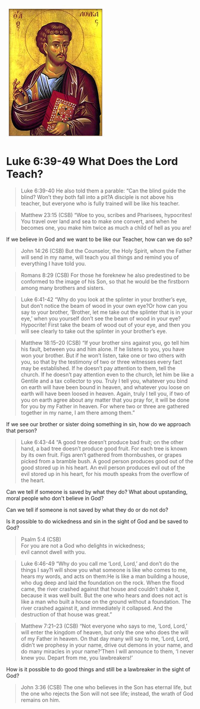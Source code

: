 <img class="intro-right" src="art-luke.jpg">

# Luke 6:39-49 What Does the Lord Teach?

<!-- toc -->

>Luke 6:39-40 He also told them a parable: “Can the blind guide the blind? Won’t they both fall into a pit?A disciple is not above his teacher, but everyone who is fully trained will be like his teacher.

>Matthew 23:15 (CSB) “Woe to you, scribes and Pharisees, hypocrites! You travel over land and sea to make one convert, and when he becomes one, you make him twice as much a child of hell as you are!

If we believe in God and we want to be like our Teacher, how can we do so?


>John 14:26 (CSB) But the Counselor, the Holy Spirit, whom the Father will send in my name, will teach you all things and remind you of everything I have told you.

>Romans 8:29 (CSB) For those he foreknew he also predestined to be conformed to the image of his Son, so that he would be the firstborn among many brothers and sisters.

>Luke 6:41-42 “Why do you look at the splinter in your brother’s eye, but don’t notice the beam of wood in your own eye?Or how can you say to your brother, ‘Brother, let me take out the splinter that is in your eye,’ when you yourself don’t see the beam of wood in your eye? Hypocrite! First take the beam of wood out of your eye, and then you will see clearly to take out the splinter in your brother’s eye.

>Matthew 18:15–20 (CSB) “If your brother sins against you, go tell him his fault, between you and him alone. If he listens to you, you have won your brother. But if he won’t listen, take one or two others with you, so that by the testimony of two or three witnesses every fact may be established. If he doesn’t pay attention to them, tell the church. If he doesn’t pay attention even to the church, let him be like a Gentile and a tax collector to you. Truly I tell you, whatever you bind on earth will have been bound in heaven, and whatever you loose on earth will have been loosed in heaven. Again, truly I tell you, if two of you on earth agree about any matter that you pray for, it will be done for you by my Father in heaven. For where two or three are gathered together in my name, I am there among them.”

If we see our brother or sister doing something in sin, how do we approach that person?

>Luke 6:43-44 “A good tree doesn’t produce bad fruit; on the other hand, a bad tree doesn’t produce good fruit. For each tree is known by its own fruit. Figs aren’t gathered from thornbushes, or grapes picked from a bramble bush. A good person produces good out of the good stored up in his heart. An evil person produces evil out of the evil stored up in his heart, for his mouth speaks from the overflow of the heart.

Can we tell if someone is saved by what they do? What about upstanding, moral people who don't believe in God?

Can we tell if someone is not saved by what they do or do not do?

Is it possible to do wickedness and sin in the sight of God and be saved to God?


>Psalm 5:4 (CSB)  
>For you are not a God who delights in wickedness;  
>evil cannot dwell with you.

>Luke 6:46-49 “Why do you call me ‘Lord, Lord,’ and don’t do the things I say?I will show you what someone is like who comes to me, hears my words, and acts on them:He is like a man building a house, who dug deep and laid the foundation on the rock. When the flood came, the river crashed against that house and couldn’t shake it, because it was well built. But the one who hears and does not act is like a man who built a house on the ground without a foundation. The river crashed against it, and immediately it collapsed. And the destruction of that house was great.”

>Matthew 7:21–23 (CSB) “Not everyone who says to me, ‘Lord, Lord,’ will enter the kingdom of heaven, but only the one who does the will of my Father in heaven. On that day many will say to me, ‘Lord, Lord, didn’t we prophesy in your name, drive out demons in your name, and do many miracles in your name?’Then I will announce to them, ‘I never knew you. Depart from me, you lawbreakers!’

How is it possible to do good things and still be a lawbreaker in the sight of God?


>John 3:36 (CSB) The one who believes in the Son has eternal life, but the one who rejects the Son will not see life; instead, the wrath of God remains on him.
